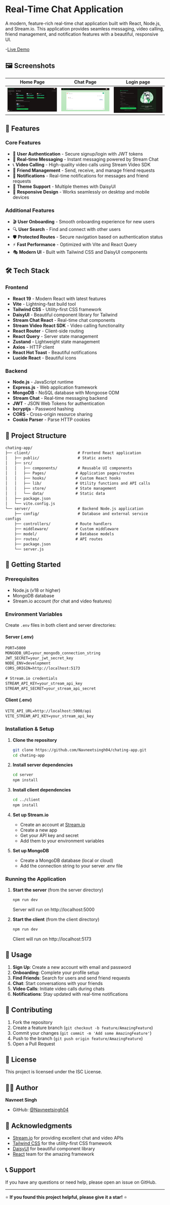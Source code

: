 # Real-Time Chat Application

A modern, feature-rich real-time chat application built with React, Node.js, and Stream.io. This application provides seamless messaging, video calling, friend management, and notification features with a beautiful, responsive UI.

-[Live Demo](https://visionchat-one.vercel.app)


## 🖼️ Screenshots

| Home Page | Chat Page | Login page|
|-----------|----------------|-----------------|
| ![home](./client/public/screenshots/Home.png) | ![Chat Page](./client/public/screenshots/chat.png) | ![Login Page](./client/public/screenshots/first.png) |

## 🚀 Features

### Core Features
- 🔐 **User Authentication** - Secure signup/login with JWT tokens
- 💬 **Real-time Messaging** - Instant messaging powered by Stream Chat
- 📞 **Video Calling** - High-quality video calls using Stream Video SDK
- 👥 **Friend Management** - Send, receive, and manage friend requests
- 🔔 **Notifications** - Real-time notifications for messages and friend requests
- 🎨 **Theme Support** - Multiple themes with DaisyUI
- 📱 **Responsive Design** - Works seamlessly on desktop and mobile devices

### Additional Features
- 🎬 **User Onboarding** - Smooth onboarding experience for new users
- 🔍 **User Search** - Find and connect with other users
- 🛡️ **Protected Routes** - Secure navigation based on authentication status
- ⚡ **Fast Performance** - Optimized with Vite and React Query
- 🎭 **Modern UI** - Built with Tailwind CSS and DaisyUI components

## 🛠️ Tech Stack

### Frontend
- **React 19** - Modern React with latest features
- **Vite** - Lightning-fast build tool
- **Tailwind CSS** - Utility-first CSS framework
- **DaisyUI** - Beautiful component library for Tailwind
- **Stream Chat React** - Real-time chat components
- **Stream Video React SDK** - Video calling functionality
- **React Router** - Client-side routing
- **React Query** - Server state management
- **Zustand** - Lightweight state management
- **Axios** - HTTP client
- **React Hot Toast** - Beautiful notifications
- **Lucide React** - Beautiful icons

### Backend
- **Node.js** - JavaScript runtime
- **Express.js** - Web application framework
- **MongoDB** - NoSQL database with Mongoose ODM
- **Stream Chat** - Real-time messaging backend
- **JWT** - JSON Web Tokens for authentication
- **bcryptjs** - Password hashing
- **CORS** - Cross-origin resource sharing
- **Cookie Parser** - Parse HTTP cookies

## 📁 Project Structure

```
chating-app/
├── client/                     # Frontend React application
│   ├── public/                 # Static assets
│   ├── src/
│   │   ├── components/         # Reusable UI components
│   │   ├── Pages/             # Application pages/routes
│   │   ├── hooks/             # Custom React hooks
│   │   ├── lib/               # Utility functions and API calls
│   │   ├── store/             # State management
│   │   └── data/              # Static data
│   ├── package.json
│   └── vite.config.js
└── server/                     # Backend Node.js application
    ├── config/                 # Database and external service configs
    ├── controllers/           # Route handlers
    ├── middleware/            # Custom middleware
    ├── model/                 # Database models
    ├── routes/                # API routes
    ├── package.json
    └── server.js
```

## 🚀 Getting Started

### Prerequisites
- Node.js (v18 or higher)
- MongoDB database
- Stream.io account (for chat and video features)

### Environment Variables

Create `.env` files in both client and server directories:

#### Server (.env)
```env
PORT=5000
MONGODB_URI=your_mongodb_connection_string
JWT_SECRET=your_jwt_secret_key
NODE_ENV=development
CORS_ORIGIN=http://localhost:5173

# Stream.io credentials
STREAM_API_KEY=your_stream_api_key
STREAM_API_SECRET=your_stream_api_secret
```

#### Client (.env)
```env
VITE_API_URL=http://localhost:5000/api
VITE_STREAM_API_KEY=your_stream_api_key
```

### Installation & Setup

1. **Clone the repository**
   ```bash
   git clone https://github.com/Navneetsingh04/chating-app.git
   cd chating-app
   ```

2. **Install server dependencies**
   ```bash
   cd server
   npm install
   ```

3. **Install client dependencies**
   ```bash
   cd ../client
   npm install
   ```

4. **Set up Stream.io**
   - Create an account at [Stream.io](https://getstream.io/)
   - Create a new app
   - Get your API key and secret
   - Add them to your environment variables

5. **Set up MongoDB**
   - Create a MongoDB database (local or cloud)
   - Add the connection string to your server .env file

### Running the Application

1. **Start the server** (from the server directory)
   ```bash
   npm run dev
   ```
   Server will run on http://localhost:5000

2. **Start the client** (from the client directory)
   ```bash
   npm run dev
   ```
   Client will run on http://localhost:5173

## 📱 Usage

1. **Sign Up**: Create a new account with email and password
2. **Onboarding**: Complete your profile setup
3. **Find Friends**: Search for users and send friend requests
4. **Chat**: Start conversations with your friends
5. **Video Calls**: Initiate video calls during chats
6. **Notifications**: Stay updated with real-time notifications


## 🤝 Contributing

1. Fork the repository
2. Create a feature branch (`git checkout -b feature/AmazingFeature`)
3. Commit your changes (`git commit -m 'Add some AmazingFeature'`)
4. Push to the branch (`git push origin feature/AmazingFeature`)
5. Open a Pull Request

## 📝 License

This project is licensed under the ISC License.

## 👨‍💻 Author

**Navneet Singh**
- GitHub: [@Navneetsingh04](https://github.com/Navneetsingh04)

## 🙏 Acknowledgments

- [Stream.io](https://getstream.io/) for providing excellent chat and video APIs
- [Tailwind CSS](https://tailwindcss.com/) for the utility-first CSS framework
- [DaisyUI](https://daisyui.com/) for beautiful component library
- [React](https://reactjs.org/) team for the amazing framework

## 📞 Support

If you have any questions or need help, please open an issue on GitHub.

---

⭐ **If you found this project helpful, please give it a star!** ⭐
